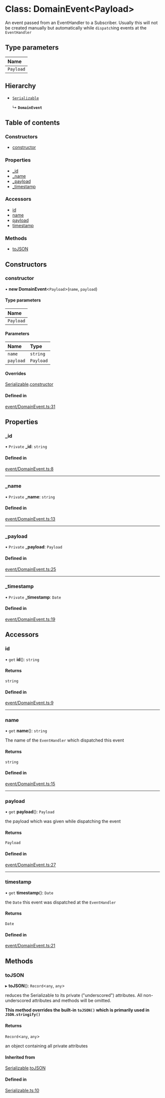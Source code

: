 # Class: DomainEvent<Payload\>

An event passed from an EventHandler to a Subscriber.
Usually this will not be created manually but automatically
while `dispatch`ing events at the `EventHandler`

## Type parameters

| Name |
| :------ |
| `Payload` |

## Hierarchy

- [`Serializable`](../wiki/Serializable)

  ↳ **`DomainEvent`**

## Table of contents

### Constructors

- [constructor](../wiki/DomainEvent#constructor)

### Properties

- [\_id](../wiki/DomainEvent#_id)
- [\_name](../wiki/DomainEvent#_name)
- [\_payload](../wiki/DomainEvent#_payload)
- [\_timestamp](../wiki/DomainEvent#_timestamp)

### Accessors

- [id](../wiki/DomainEvent#id)
- [name](../wiki/DomainEvent#name)
- [payload](../wiki/DomainEvent#payload)
- [timestamp](../wiki/DomainEvent#timestamp)

### Methods

- [toJSON](../wiki/DomainEvent#tojson)

## Constructors

### constructor

• **new DomainEvent**<`Payload`\>(`name`, `payload`)

#### Type parameters

| Name |
| :------ |
| `Payload` |

#### Parameters

| Name | Type |
| :------ | :------ |
| `name` | `string` |
| `payload` | `Payload` |

#### Overrides

[Serializable](../wiki/Serializable).[constructor](../wiki/Serializable#constructor)

#### Defined in

[event/DomainEvent.ts:31](https://github.com/pcprinz/DDD-basics/blob/347e30e/src/event/DomainEvent.ts#L31)

## Properties

### \_id

• `Private` **\_id**: `string`

#### Defined in

[event/DomainEvent.ts:8](https://github.com/pcprinz/DDD-basics/blob/347e30e/src/event/DomainEvent.ts#L8)

___

### \_name

• `Private` **\_name**: `string`

#### Defined in

[event/DomainEvent.ts:13](https://github.com/pcprinz/DDD-basics/blob/347e30e/src/event/DomainEvent.ts#L13)

___

### \_payload

• `Private` **\_payload**: `Payload`

#### Defined in

[event/DomainEvent.ts:25](https://github.com/pcprinz/DDD-basics/blob/347e30e/src/event/DomainEvent.ts#L25)

___

### \_timestamp

• `Private` **\_timestamp**: `Date`

#### Defined in

[event/DomainEvent.ts:19](https://github.com/pcprinz/DDD-basics/blob/347e30e/src/event/DomainEvent.ts#L19)

## Accessors

### id

• `get` **id**(): `string`

#### Returns

`string`

#### Defined in

[event/DomainEvent.ts:9](https://github.com/pcprinz/DDD-basics/blob/347e30e/src/event/DomainEvent.ts#L9)

___

### name

• `get` **name**(): `string`

The name of the `EventHandler` which dispatched this event

#### Returns

`string`

#### Defined in

[event/DomainEvent.ts:15](https://github.com/pcprinz/DDD-basics/blob/347e30e/src/event/DomainEvent.ts#L15)

___

### payload

• `get` **payload**(): `Payload`

the payload which was given while dispatching the event

#### Returns

`Payload`

#### Defined in

[event/DomainEvent.ts:27](https://github.com/pcprinz/DDD-basics/blob/347e30e/src/event/DomainEvent.ts#L27)

___

### timestamp

• `get` **timestamp**(): `Date`

the `Date` this event was dispatched at the `EventHandler`

#### Returns

`Date`

#### Defined in

[event/DomainEvent.ts:21](https://github.com/pcprinz/DDD-basics/blob/347e30e/src/event/DomainEvent.ts#L21)

## Methods

### toJSON

▸ **toJSON**(): `Record`<`any`, `any`\>

reduces the Serializable to its private ("underscored") attributes.
All non-underscored attributes and methods will be omitted.

**This method overrides the built-in `toJSON()` which is primarily used in `JSON.stringify()`**

#### Returns

`Record`<`any`, `any`\>

an object containing all private attributes

#### Inherited from

[Serializable](../wiki/Serializable).[toJSON](../wiki/Serializable#tojson)

#### Defined in

[Serializable.ts:10](https://github.com/pcprinz/DDD-basics/blob/347e30e/src/Serializable.ts#L10)

